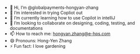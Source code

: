 - 👋 Hi, I’m @globalpayments-hongyan-zhang
- 👀 I’m interested in trying Copliot out 
- 🌱 I’m currently learning how to use Copilot in intelliJ
- 💞️ I’m looking to collaborate on designing, coding, testing, and documentations
- 📫 How to reach me:  hongyan.zhang@e-hps.com
- 😄 Pronouns: Hong-Yen Zhang
- ⚡ Fun fact: I love gardening

<!---
globalpayments-hongyan-zhang/globalpayments-hongyan-zhang is a ✨ special ✨ repository because its `README.md` (this file) appears on your GitHub profile.
You can click the Preview link to take a look at your changes.
--->
